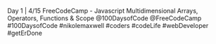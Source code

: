 Day 1 | 4/15
FreeCodeCamp - Javascript 
Multidimensional Arrays, Operators, Functions & Scope
@100DaysofCode @FreeCodeCamp #100DaysofCode #nikolemaxwell
#coders #codeLife #webDeveloper #getErDone